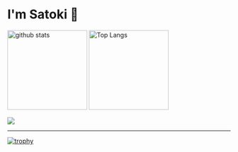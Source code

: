 
# I'm Satoki 👋

<p align="left"> 
  <img alt="github stats" height="180px" src="https://github-readme-stats.vercel.app/api?username=SATOTOMI&count_private=true&show_icons=true&show_icons=true" />
   <img alt="Top Langs" height="180px" src="https://github-readme-stats.vercel.app/api/top-langs/?username=SATOTOMI&layout=compact&count_private=true&show_icons=true" />
</p>

![](https://github-profile-summary-cards.vercel.app/api/cards/profile-details?username=SATOTOMI)

<hr>

[![trophy](https://github-profile-trophy.vercel.app/?username=SATOTOMI)](https://github.com/SATOTOMI/github-profile-trophy)
